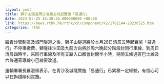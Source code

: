 ```yaml
---
layout: post
title: 獅子山隧道周日清晨五時起實施「易通行」
date: 2023-05-25 18:38:36.000000000 +08:00
link: https://news.rthk.hk/rthk/ch/component/k2/1702144-20230525.htm
categories: rthk
---
```


繼青沙管制區及城門隧道之後，獅子山隧道將於本月28日清晨五時起實施「易通行」不停車繳費，獅隧往沙田及九龍方向將於周六晚起分階段封閉行車線，到周日清晨四時半，來回行車線及所有支路入口都會封閉半小時，期間五條通宵巴士線及六條通宵專線小巴線要改道。

運輸署署長羅淑佩表示，在青沙及城隧實施「易通行」已累積一定經驗，有信心可以在獅隧順利實施。
